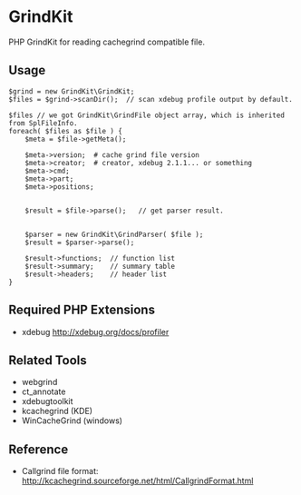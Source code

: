 # GrindKit

PHP GrindKit for reading cachegrind compatible file.


## Usage


    $grind = new GrindKit\GrindKit;
    $files = $grind->scanDir();  // scan xdebug profile output by default.

    $files // we got GrindKit\GrindFile object array, which is inherited from SplFileInfo.
    foreach( $files as $file ) {
        $meta = $file->getMeta();

        $meta->version;  # cache grind file version
        $meta->creator;  # creator, xdebug 2.1.1... or something
        $meta->cmd;
        $meta->part;
        $meta->positions;


        $result = $file->parse();   // get parser result.


        $parser = new GrindKit\GrindParser( $file );
        $result = $parser->parse();

        $result->functions;  // function list
        $result->summary;    // summary table
        $result->headers;    // header list
    }

## Required PHP Extensions

* xdebug http://xdebug.org/docs/profiler

## Related Tools

* webgrind
* ct\_annotate
* xdebugtoolkit
* kcachegrind (KDE)
* WinCacheGrind (windows)

## Reference

* Callgrind file format: http://kcachegrind.sourceforge.net/html/CallgrindFormat.html
